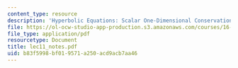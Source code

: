 ```yaml
---
content_type: resource
description: 'Hyperbolic Equations: Scalar One-Dimensional Conservation Laws'
file: https://ol-ocw-studio-app-production.s3.amazonaws.com/courses/16-920j-numerical-methods-for-partial-differential-equations-sma-5212-spring-2003/b83f5998bf019571a250acd9acb7aa46_lec11_notes.pdf
file_type: application/pdf
resourcetype: Document
title: lec11_notes.pdf
uid: b83f5998-bf01-9571-a250-acd9acb7aa46
---
```

